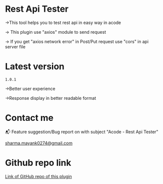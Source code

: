 # Rest Api Tester
->This tool helps you to test rest api in easy way in acode

-> This plugin use "axios" module to send request

-> If you get "axios network error" in Post/Put request use "cors" in api server file

# Latest version

`1.0.1` 

->Better user experience

->Response display in better readable format

# Contact me

:mailbox_with_mail: Feature suggestion/Bug report on with subject "Acode - Rest Api Tester"

sharma.mayank0274@gmail.com

# Github repo link

[Link of GitHub repo of this plugin](https://github.com/mayank0274/api-tester)

